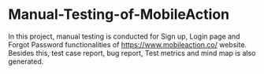# Manual-Testing-of-MobileAction
In this project, manual testing is conducted for Sign up, Login page and Forgot Password functionalities of https://www.mobileaction.co/ website. Besides this, test case report, bug report, Test metrics and mind map is also generated.

